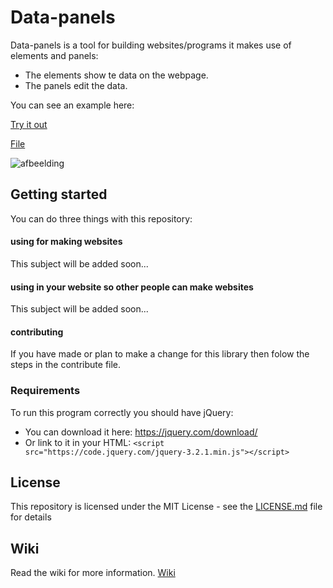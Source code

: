 # Data-panels

Data-panels is a tool for building websites/programs it makes use of elements and panels:
- The elements show te data on the webpage.
- The panels edit the data.

You can see an example here:

[Try it out](https://louistwee.github.io/Data-panels/Examples/example.html)

[File](https://github.com/Louistwee/Data-panels/blob/master/Examples/example.html)

![afbeelding](https://user-images.githubusercontent.com/27563848/26876593-3f3cd8ea-4b87-11e7-8bd0-ba0aa2ef6cd7.png)

## Getting started

You can do three things with this repository:

#### using for making websites

This subject will be added soon...

#### using in your website so other people can make websites

This subject will be added soon...

#### contributing

If you have made or plan to make a change for this library then folow the steps in the contribute file.

### Requirements
To run this program correctly you should have jQuery:
 - You can download it here: https://jquery.com/download/
 - Or link to it in your HTML: ```<script src="https://code.jquery.com/jquery-3.2.1.min.js"></script>```
 
## License

This repository is licensed under the MIT License - see the [LICENSE.md](LICENSE.md) file for details

## Wiki

Read the wiki for more information.
[Wiki](../../wiki)

